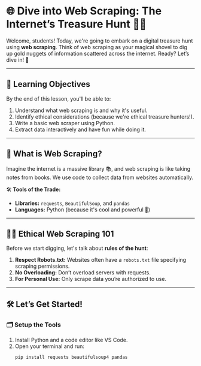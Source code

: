 # 🌐 Dive into Web Scraping: The Internet’s Treasure Hunt 🕵️‍♂️

Welcome, students! Today, we're going to embark on a digital treasure hunt using **web scraping**. Think of web scraping as your magical shovel to dig up gold nuggets of information scattered across the internet. Ready? Let’s dive in! 🚀

---

## 🎯 **Learning Objectives**
By the end of this lesson, you'll be able to:
1. Understand what web scraping is and why it's useful.
2. Identify ethical considerations (because we're ethical treasure hunters!).
3. Write a basic web scraper using Python.
4. Extract data interactively and have fun while doing it.

---

## 📖 **What is Web Scraping?**
Imagine the internet is a massive library 📚, and web scraping is like taking notes from books. We use code to collect data from websites automatically.

🛠 **Tools of the Trade:**  
- **Libraries:** `requests`, `BeautifulSoup`, and `pandas`
- **Languages:** Python (because it's cool and powerful 🐍)

---

## 🧑‍🏫 **Ethical Web Scraping 101**
Before we start digging, let's talk about **rules of the hunt**:
1. **Respect Robots.txt:** Websites often have a `robots.txt` file specifying scraping permissions.
2. **No Overloading:** Don’t overload servers with requests.
3. **For Personal Use:** Only scrape data you’re authorized to use.

---

## 🛠 **Let’s Get Started!**
### 🗂 **Setup the Tools**
1. Install Python and a code editor like VS Code.
2. Open your terminal and run:  
   ```bash
   pip install requests beautifulsoup4 pandas
